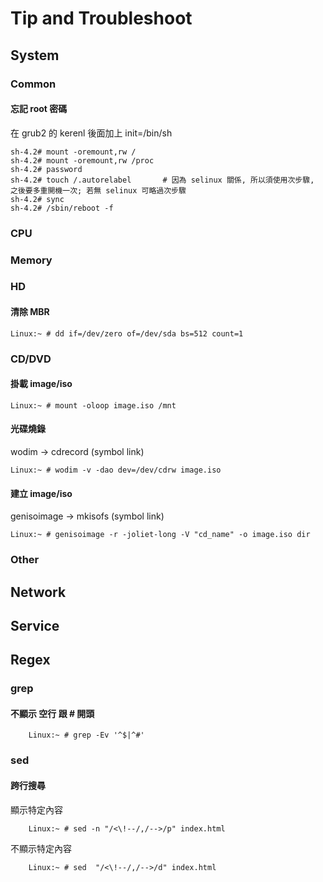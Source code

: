 # Tip and Troubleshoot #

## System ##

### Common ###

#### 忘記 root 密碼 ####

在 grub2 的 kerenl 後面加上 init=/bin/sh

	sh-4.2# mount -oremount,rw /
	sh-4.2# mount -oremount,rw /proc
	sh-4.2# password
	sh-4.2# touch /.autorelabel       # 因為 selinux 關係, 所以須使用次步驟, 之後要多重開機一次; 若無 selinux 可略過次步驟
	sh-4.2# sync
	sh-4.2# /sbin/reboot -f


### CPU ###

### Memory ###

### HD ###


#### 清除 MBR ####

	Linux:~ # dd if=/dev/zero of=/dev/sda bs=512 count=1


### CD/DVD ###

#### 掛載 image/iso ####

	Linux:~ # mount -oloop image.iso /mnt


#### 光碟燒錄 ####

wodim -> cdrecord (symbol link)

	Linux:~ # wodim -v -dao dev=/dev/cdrw image.iso


#### 建立 image/iso ####

genisoimage -> mkisofs (symbol  link)

	Linux:~ # genisoimage -r -joliet-long -V "cd_name" -o image.iso dir


### Other ###


## Network ##


## Service ##


## Regex

### grep

#### 不顯示 空行 跟 \# 開頭

```
	Linux:~ # grep -Ev '^$|^#'
```

### sed


#### 跨行搜尋

顯示特定內容

```
	Linux:~ # sed -n "/<\!--/,/-->/p" index.html
```

不顯示特定內容
```
	Linux:~ # sed  "/<\!--/,/-->/d" index.html
```
